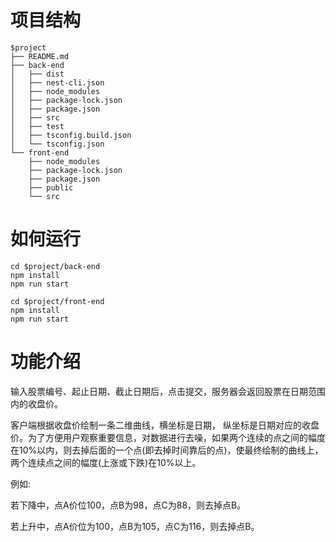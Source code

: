 

# 项目结构

```shell
$project
├── README.md
├── back-end
│   ├── dist
│   ├── nest-cli.json
│   ├── node_modules
│   ├── package-lock.json
│   ├── package.json
│   ├── src
│   ├── test
│   ├── tsconfig.build.json
│   └── tsconfig.json
└── front-end
    ├── node_modules
    ├── package-lock.json
    ├── package.json
    ├── public
    └── src
```

# 如何运行

```shell
cd $project/back-end
npm install
npm run start

cd $project/front-end
npm install
npm run start
```

# 功能介绍

输入股票编号、起止日期、截止日期后，点击提交，服务器会返回股票在日期范围内的收盘价。

客户端根据收盘价绘制一条二维曲线，横坐标是日期， 纵坐标是日期对应的收盘价。为了方便用户观察重要信息，对数据进行去噪，如果两个连续的点之间的幅度在10%以内，则去掉后面的一个点(即去掉时间靠后的点)，使最终绘制的曲线上，两个连续点之间的幅度(上涨或下跌)在10%以上。

例如:

若下降中，点A价位100，点B为98，点C为88，则去掉点B。

若上升中，点A价位为100，点B为105，点C为116，则去掉点B。
